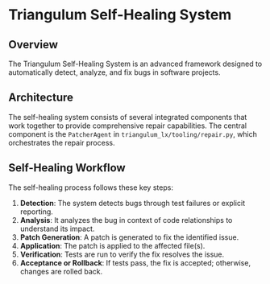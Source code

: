 # Triangulum Self-Healing System

## Overview

The Triangulum Self-Healing System is an advanced framework designed to automatically detect, analyze, and fix bugs in software projects.

## Architecture

The self-healing system consists of several integrated components that work together to provide comprehensive repair capabilities. The central component is the `PatcherAgent` in `triangulum_lx/tooling/repair.py`, which orchestrates the repair process.

## Self-Healing Workflow

The self-healing process follows these key steps:

1. **Detection**: The system detects bugs through test failures or explicit reporting.
2. **Analysis**: It analyzes the bug in context of code relationships to understand its impact.
3. **Patch Generation**: A patch is generated to fix the identified issue.
4. **Application**: The patch is applied to the affected file(s).
5. **Verification**: Tests are run to verify the fix resolves the issue.
6. **Acceptance or Rollback**: If tests pass, the fix is accepted; otherwise, changes are rolled back.
